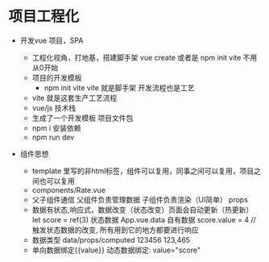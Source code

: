# 项目工程化

- 开发vue 项目，SPA
    - 工程化视角，打地基，搭建脚手架
        vue create 或者是 npm init vite 不用从0开始
    - 项目的开发模板
        - npm init vite vite 就是脚手架 开发流程也是工艺
    - vite 就是这套生产工艺流程
    - vue/js 技术栈
    - 生成了一个开发模板 项目文件包
    - npm i 安装依赖
    - npm run dev

- 组件思想
    - template 里写的非html标签，组件可以复用，同事之间可以复用，项目之间也可以复用 <Rate /> 
    - components/Rate.vue
    - 父子组件通信 父组件负责管理数据 子组件负责渲染（UI简单）
        <Rate :value=""/> props
    - 数据有状态,响应式，数据改变（状态改变）页面会自动更新（热更新）
        let score = ref(3) 状态数据 App.vue.data 自有数据
        score.value = 4 // 触发状态数据的改变, 所有用到它的地方都要进行响应
    - 数据类型 data/props/computed 123456   123,465
    - 单向数据绑定{{value}}
        动态数据绑定: value="score"